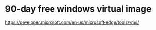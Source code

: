 # 90-day free windows virtual image

https://developer.microsoft.com/en-us/microsoft-edge/tools/vms/
